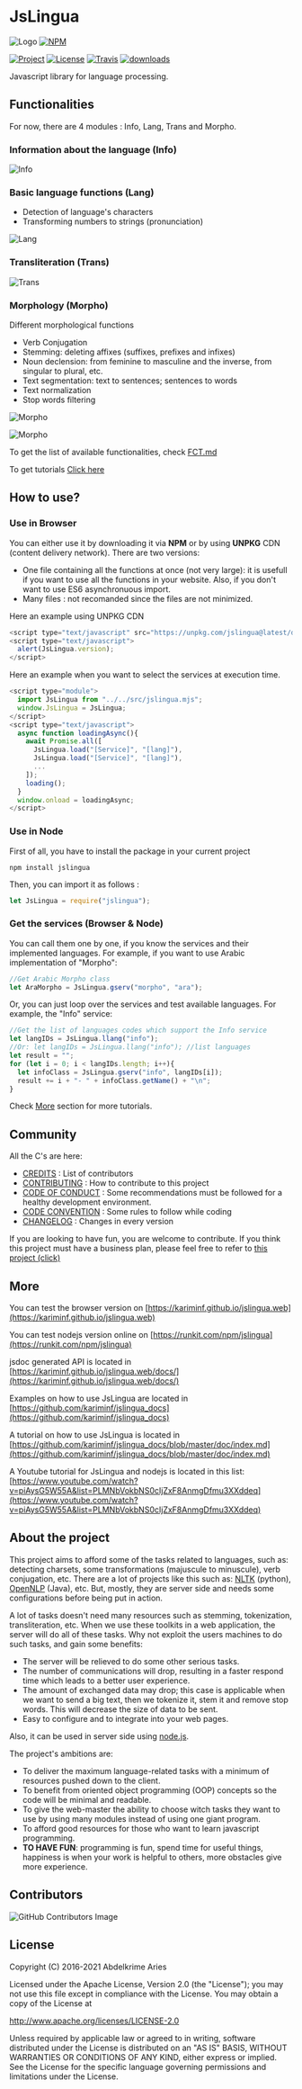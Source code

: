 
# JsLingua

![Logo](assets/design/logo128.png)
[![NPM](https://nodei.co/npm/jslingua.png?downloads=true&downloadRank=true)](https://nodei.co/npm/jslingua/)

[![Project](https://img.shields.io/badge/Testing-Click_here-4BC51D.svg)](https://kariminf.github.io/jslingua.web)
[![License](https://img.shields.io/badge/License-Apache_2.0-4BC51D.svg)](http://www.apache.org/licenses/LICENSE-2.0)
[![Travis](https://img.shields.io/travis/kariminf/jslingua.svg)](https://travis-ci.org/kariminf/jslingua)
[![downloads](https://img.shields.io/npm/dm/jslingua.svg)](https://www.npmjs.com/package/jslingua)

Javascript library for language processing.

## Functionalities

For now, there are 4 modules : Info, Lang, Trans and Morpho.

### Information about the language (Info)

![Info](assets/info.png)

### Basic language functions (Lang)

- Detection of language's characters
- Transforming numbers to strings (pronunciation)

![Lang](assets/lang.png)

### Transliteration (Trans)

![Trans](assets/trans.png)

### Morphology (Morpho)

Different morphological functions
  - Verb Conjugation
  - Stemming: deleting affixes (suffixes, prefixes and infixes)
  - Noun declension: from feminine to masculine and the inverse, from singular to plural, etc.
  - Text segmentation: text to sentences; sentences to words
  - Text normalization
  - Stop words filtering

![Morpho](assets/morpho.png)

![Morpho](assets/morpho2.png)

To get the list of available functionalities, check [FCT.md](./FCT.md)

To get tutorials [Click here](https://github.com/kariminf/jslingua_docs/blob/master/doc/index.md)


## How to use?

### Use in Browser

You can either use it by downloading it via **NPM** or by using **UNPKG** CDN (content delivery network).
There are two versions:
- One file containing all the functions at once (not very large): it is usefull if you want to use all the functions in your website. Also, if you don't want to use ES6 asynchronuous import.
- Many files : not recomanded since the files are not minimized.

Here an example using UNPKG CDN
```javascript
<script type="text/javascript" src="https://unpkg.com/jslingua@latest/dist/jslingua.js"></script>
<script type="text/javascript">
  alert(JsLingua.version);
</script>
```

Here an example when you want to select the services at execution time.
```javascript
<script type="module">
  import JsLingua from "../../src/jslingua.mjs";
  window.JsLingua = JsLingua;
</script>
<script type="text/javascript">
  async function loadingAsync(){
    await Promise.all([
      JsLingua.load("[Service]", "[lang]"),
      JsLingua.load("[Service]", "[lang]"),
      ...
    ]);
    loading();
  }
  window.onload = loadingAsync;
</script>
```

### Use in Node

First of all, you have to install the package in your current project
```
npm install jslingua
```
Then, you can import it as follows :
```javascript
let JsLingua = require("jslingua");
```

### Get the services (Browser & Node)

You can call them one by one, if you know the services and their implemented languages.
For example, if you want to use Arabic implementation of "Morpho":

```javascript
//Get Arabic Morpho class
let AraMorpho = JsLingua.gserv("morpho", "ara");
```

Or, you can just loop over the services and test available languages.
For example, the "Info" service:
```javascript
//Get the list of languages codes which support the Info service
let langIDs = JsLingua.llang("info");
//Or: let langIDs = JsLingua.llang("info"); //list languages
let result = "";
for (let i = 0; i < langIDs.length; i++){
  let infoClass = JsLingua.gserv("info", langIDs[i]);
  result += i + "- " + infoClass.getName() + "\n";
}
```

Check [More](#more) section for more tutorials.

## Community

All the C's are here:

* [CREDITS](./CREDITS.md) : List of contributors
* [CONTRIBUTING](./CONTRIBUTING.md) : How to contribute to this project
* [CODE OF CONDUCT](./CODE_OF_CONDUCT.md) : Some recommendations must be followed for a healthy development environment.
* [CODE CONVENTION](./CODE_CONVENTION.md) : Some rules to follow while coding
* [CHANGELOG](./CHANGELOG.md) : Changes in every version


If you are looking to have fun, you are welcome to contribute.
If you think this project must have a business plan, please feel free to refer to [this project (click)](https://github.com/kariminf/tnbp)


## More

You can test the browser version on [https://kariminf.github.io/jslingua.web](https://kariminf.github.io/jslingua.web)

You can test nodejs version online on [https://runkit.com/npm/jslingua](https://runkit.com/npm/jslingua)

jsdoc generated API is located in [https://kariminf.github.io/jslingua.web/docs/](https://kariminf.github.io/jslingua.web/docs/)

Examples on how to use JsLingua are located in [https://github.com/kariminf/jslingua_docs](https://github.com/kariminf/jslingua_docs)

A tutorial on how to use JsLingua is located in [https://github.com/kariminf/jslingua_docs/blob/master/doc/index.md](https://github.com/kariminf/jslingua_docs/blob/master/doc/index.md)

A Youtube tutorial for JsLingua and nodejs is located in this list: [https://www.youtube.com/watch?v=piAysG5W55A&list=PLMNbVokbNS0cIjZxF8AnmgDfmu3XXddeq](https://www.youtube.com/watch?v=piAysG5W55A&list=PLMNbVokbNS0cIjZxF8AnmgDfmu3XXddeq)

## About the project

This project aims to afford some of the tasks related to languages, such as: detecting charsets, some transformations (majuscule to minuscule), verb conjugation, etc.
There are a lot of projects like this such as: [NLTK](https://github.com/nltk/nltk) (python), [OpenNLP](https://github.com/apache/opennlp) (Java), etc.
But, mostly, they are server side and needs some configurations before being put in action.

A lot of tasks doesn't need many resources such as stemming, tokenization, transliteration, etc.
When we use these toolkits in a web application, the server will do all of these tasks.
Why not exploit the users machines to do such tasks, and gain some benefits:
* The server will be relieved to do some other serious tasks.
* The number of communications will drop, resulting in a faster respond time which leads to a better user experience.
* The amount of exchanged data may drop; this case is applicable when we want to send a big text, then we tokenize it, stem it and remove stop words. This will decrease the size of data to be sent.
* Easy to configure and to integrate into your web pages.

Also, it can be used in server side using [node.js](https://github.com/nodejs/node).

The project's ambitions are:
* To deliver the maximum language-related tasks with a minimum of resources pushed down to the client.
* To benefit from oriented object programming (OOP) concepts so the code will be minimal and readable.
* To give the web-master the ability to choose witch tasks they want to use by using many modules instead of using one giant program.
* To afford good resources for those who want to learn javascript programming.
* **TO HAVE FUN**: programming is fun, spend time for useful things, happiness is when your work is helpful to others, more obstacles give more experience.

## Contributors

![GitHub Contributors Image](https://contrib.rocks/image?repo=kariminf/jslingua)

## License

Copyright (C) 2016-2021 Abdelkrime Aries

Licensed under the Apache License, Version 2.0 (the "License");
you may not use this file except in compliance with the License.
You may obtain a copy of the License at

http://www.apache.org/licenses/LICENSE-2.0

Unless required by applicable law or agreed to in writing, software
distributed under the License is distributed on an "AS IS" BASIS,
WITHOUT WARRANTIES OR CONDITIONS OF ANY KIND, either express or implied.
See the License for the specific language governing permissions and
limitations under the License.
